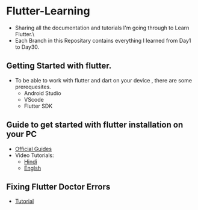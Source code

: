 # Flutter-Learning
- Sharing all the documentation and tutorials I'm going through to Learn Flutter.\
- Each Branch in this Repositary contains everything I learned from Day1 to Day30.

## Getting Started with flutter. 
- To be able to work with flutter and dart on your device , there are some prerequesites. 
   - Android Studio
   - VScode 
   - Flutter SDK

## Guide to get started with flutter installation on your PC 
- [Official Guides](https://docs.flutter.dev/get-started/install)
- Video Tutorials: 
  - [Hindi](https://www.youtube.com/watch?v=BqHOtlh3Dd4)
  - [Englsh](https://youtu.be/fDnqXmLSqtg)
  
## Fixing Flutter Doctor Errors
  - [Tutorial](https://youtu.be/a8bzTTu_eMU)
